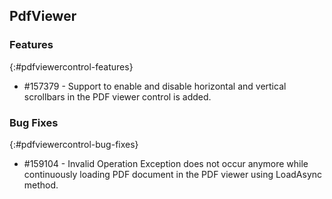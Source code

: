 ## PdfViewer

### Features
{:#pdfviewercontrol-features}

* \#157379 - Support to enable and disable horizontal and vertical scrollbars in the PDF viewer control is added.

### Bug Fixes
{:#pdfviewercontrol-bug-fixes}

* \#159104 - Invalid Operation Exception does not occur anymore while continuously loading PDF document in the PDF viewer using LoadAsync method.